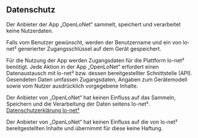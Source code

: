 ## Datenschutz
Der Anbieter der App „OpenLoNet“ sammelt, speichert und verarbeitet keine Nutzerdaten.

Falls vom Benutzer gewünscht, werden der Benutzername und ein von lo-net² generierter Zugangsschlüssel auf dem Gerät gespeichert.

Für die Nutzung der App werden Zugangsdaten für die Plattform lo-net² benötigt.
Jede Aktion in der App „OpenLoNet“ erfordert einen Datenaustausch mit lo-net² bzw. dessen bereitgestellter Schnittstelle (API). Gesendeten Daten umfassen Zugangsdaten, Angaben zum Gerätemodell sowie vom Nutzer ausdrücklich vorgegebene Inhalte.

Der Anbieter von „OpenLoNet“ hat keinen Einfluss auf das Sammeln, Speichern und die Verarbeitung der Daten seitens lo-net².
[Datenschutzerklärung lo-net²](https://www.lo-net2.de/wws/9.php#/wws/554809.php)

Der Anbieter von „OpenLoNet“ hat keinen Einfluss auf die von lo-net² bereitgestellten Inhalte und übernimmt für diese keine Haftung.
